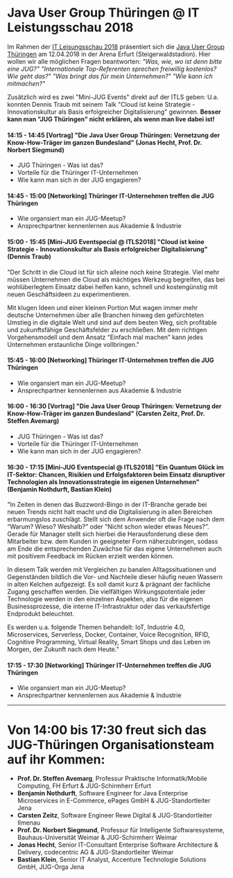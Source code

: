 # Java User Group Thüringen @ IT Leistungsschau 2018

Im Rahmen der [IT Leisungsschau 2018](http://www.it-leistungsschau.de/) präsentiert sich die [Java User Group Thüringen](http://www.jugth.de/) am 12.04.2018 in der Arena Erfurt (Steigerwaldstadion). Hier wollen wir alle möglichen Fragen beantworten: *"Was, wie, wo ist denn bitte eine JUG?"* *"Internationale Top-Referenten sprechen freiwillig kostenlos? Wie geht das?"* *"Was bringt das für mein Unternehmen?"* *"Wie kann ich mitmachen?"* 

Zusätzlich wird es zwei "Mini-JUG Events" direkt auf der ITLS geben: U.a. konnten Dennis Traub mit seinem Talk "Cloud ist keine Strategie - Innovationskultur als Basis erfolgreicher Digitalisierung" gewinnen. __Besser kann man "JUG Thüringen" nicht erklären, als wenn man live dabei ist!__

#### 14:15 - 14:45 [Vortrag] "Die Java User Group Thüringen: Vernetzung der Know-How-Träger im ganzen Bundesland" (Jonas Hecht, Prof. Dr. Norbert Siegmund)
- JUG Thüringen - Was ist das?
- Vorteile für die Thüringer IT-Unternehmen
- Wie kann man sich in der JUG engagieren?

#### 14:45 - 15:00 [Networking] Thüringer IT-Unternehmen treffen die JUG Thüringen
- Wie organsiert man ein JUG-Meetup?
- Ansprechpartner kennenlernen aus Akademie & Industrie 

#### 15:00 - 15:45 [Mini-JUG Eventspecial @ ITLS2018] "Cloud ist keine Strategie - Innovationskultur als Basis erfolgreicher Digitalisierung" (Dennis Traub)

"Der Schritt in die Cloud ist für sich alleine noch keine Strategie. Viel mehr müssen Unternehmen die Cloud als mächtiges Werkzeug begreifen, das bei wohlüberlegtem Einsatz dabei helfen kann, schnell und kostengünstig mit neuen Geschäftsideen zu experimentieren.

Mit klugen Ideen und einer kleinen Portion Mut wagen immer mehr deutsche Unternehmen über alle Branchen hinweg den gefürchteten Umstieg in die digitale Welt und sind auf dem besten Weg, sich profitable und zukunftsfähige Geschäftsfelder zu erschließen. Mit dem richtigen Vorgehensmodell und dem Ansatz “Einfach mal machen” kann jedes Unternehmen erstaunliche Dinge vollbringen."

#### 15:45 - 16:00 [Networking] Thüringer IT-Unternehmen treffen die JUG Thüringen
- Wie organsiert man ein JUG-Meetup?
- Ansprechpartner kennenlernen aus Akademie & Industrie

#### 16:00 - 16:30 [Vortrag] "Die Java User Group Thüringen: Vernetzung der Know-How-Träger im ganzen Bundesland" (Carsten Zeitz, Prof. Dr. Steffen Avemarg)
- JUG Thüringen - Was ist das?
- Vorteile für die Thüringer IT-Unternehmen
- Wie kann man sich in der JUG engagieren?

#### 16:30 - 17:15 [Mini-JUG Eventspecial @ ITLS2018] "Ein Quantum Glück im IT-Sektor: Chancen, Risikien und Erfolgsfaktoren beim Einsatz disruptiver Technologien als Innovationsstrategie im eigenen Unternehmen" (Benjamin Nothdurft, Bastian Klein)

"In Zeiten in denen das Buzzword-Bingo in der IT-Branche gerade bei neuen Trends nicht halt macht und die Digitalisierung in allen Bereichen erbarmungslos zuschlägt. Stellt sich dem Anwender oft die Frage nach dem “Warum? Wieso? Weshalb?" oder "Nicht schon wieder etwas Neues?”. Gerade für Manager stellt sich hierbei die Herausforderung diese dem Mitarbeiter bzw. dem Kunden in geeigneter Form näherzubringen, sodass am Ende die entsprechenden Zuwächse für das eigene Unternehmen auch mit positivem Feedback im Rücken erzielt werden können.

In diesem Talk werden mit Vergleichen zu banalen Alltagssituationen und Gegenständen bildlich die Vor- und Nachteile dieser häufig neuen Wassern in alten Kelchen aufgezeigt. Es soll damit kurz & prägnant der fachliche Zugang geschaffen werden. Die vielfältigen Wirkungspotentiale jeder Technologie werden in den einzelnen Aspekten, also für die eigenen Businessprozesse, die interne IT-Infrastruktur oder das verkaufsfertige Endprodukt beleuchtet.

Es werden u.a. folgende Themen behandelt: IoT, Industrie 4.0, Microservices, Serverless, Docker, Container, Voice Recognition, RFID, Cognitive Programming, Virtual Reality, Smart Shops und das Leben im Morgen, der Zukunft nach dem Heute."

#### 17:15 - 17:30 [Networking] Thüringer IT-Unternehmen treffen die JUG Thüringen
- Wie organsiert man ein JUG-Meetup?
- Ansprechpartner kennenlernen aus Akademie & Industrie

---

# Von 14:00 bis 17:30 freut sich das JUG-Thüringen Organisationsteam auf ihr Kommen:

* __Prof. Dr. Steffen Avemarg__, Professur Praktische Informatik/Mobile Computing, FH Erfurt & JUG-Schirmherr Erfurt
* __Benjamin Nothdurft__, Software Engineer for Java Enterprise Microservices in E-Commerce, ePages GmbH & JUG-Standortleiter Jena 
* __Carsten Zeitz__, Software Engineer Rewe Digital & JUG-Standortleiter Ilmenau
* __Prof. Dr. Norbert Siegmund__, Professur für Intelligente Softwaresysteme, Bauhaus-Universität Weimar & JUG-Schirmherr Weimar
* __Jonas Hecht__, Senior IT-Consultant Enterprise Software Architecture & Delivery, codecentric AG & JUG-Standortleiter Weimar
* __Bastian Klein__, Senior IT Analyst, Accenture Technologie Solutions GmbH, JUG-Orga Jena


